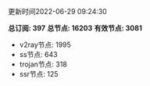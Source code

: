 更新时间2022-06-29 09:24:30

**总订阅: 397**
**总节点: 16203**
**有效节点: 3081**
- v2ray节点: 1995
- ss节点: 643
- trojan节点: 318
- ssr节点: 125
